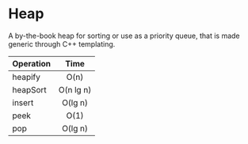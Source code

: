 Heap
====

A by-the-book heap for sorting or use as a priority queue, that is made generic through C++ templating.

| Operation     | Time        |
| ------------- |:-----------:|
| heapify       | O(n)        |
| heapSort      | O(n lg n)   |
| insert        | O(lg n)     |
| peek          | O(1)        |
| pop           | O(lg n)     |
